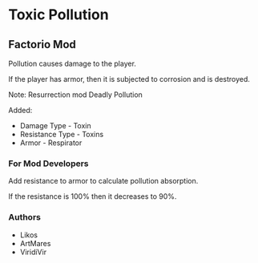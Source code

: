 # Toxic Pollution
## Factorio Mod

Pollution causes damage to the player.

If the player has armor, then it is subjected to corrosion and is destroyed.

Note: Resurrection mod Deadly Pollution

Added:
* Damage Type - Toxin
* Resistance Type - Toxins
* Armor - Respirator

### For Mod Developers

Add resistance to armor to calculate pollution absorption.

If the resistance is 100% then it decreases to 90%.

### Authors
* Likos
* ArtMares
* ViridiVir